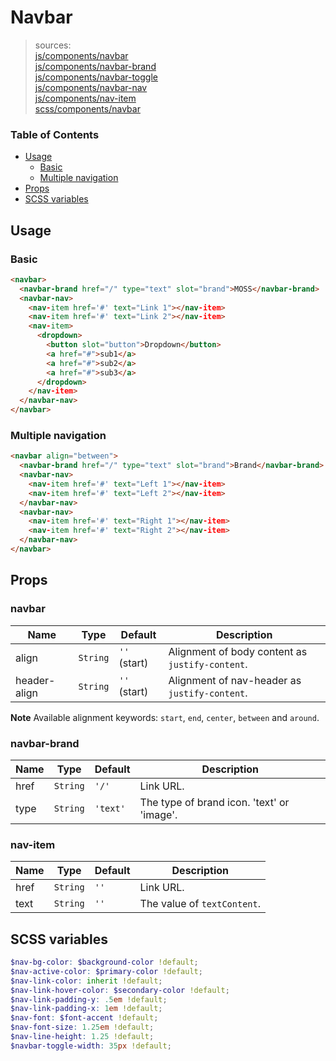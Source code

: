 # Navbar

> sources:  
[js/components/navbar](../../src/js/components/navbar.vue)  
[js/components/navbar-brand](../../src/js/components/navbar-brand.vue)  
[js/components/navbar-toggle](../../src/js/components/navbar-toggle.vue)  
[js/components/navbar-nav](../../src/js/components/navbar-nav.vue)  
[js/components/nav-item](../../src/js/components/nav-item.vue)  
[scss/components/navbar](../../src/scss/components/_navbar.scss)

### Table of Contents

- [Usage](#usage)
  - [Basic](#basic)
  - [Multiple navigation](#multiple-navigation)
- [Props](#props)
- [SCSS variables](#scss-variables)

## Usage

### Basic

```html
<navbar>
  <navbar-brand href="/" type="text" slot="brand">MOSS</navbar-brand>
  <navbar-nav>
    <nav-item href='#' text="Link 1"></nav-item>
    <nav-item href='#' text="Link 2"></nav-item>
    <nav-item>
      <dropdown>
        <button slot="button">Dropdown</button>
        <a href="#">sub1</a>
        <a href="#">sub2</a>
        <a href="#">sub3</a>
      </dropdown>
    </nav-item>
  </navbar-nav>
</navbar>
```

### Multiple navigation

```html
<navbar align="between">
  <navbar-brand href="/" type="text" slot="brand">Brand</navbar-brand>
  <navbar-nav>
    <nav-item href='#' text="Left 1"></nav-item>
    <nav-item href='#' text="Left 2"></nav-item>
  </navbar-nav>
  <navbar-nav>
    <nav-item href='#' text="Right 1"></nav-item>
    <nav-item href='#' text="Right 2"></nav-item>
  </navbar-nav>
</navbar>
```

## Props

### navbar

| Name | Type | Default | Description |
| ---- |:----:| ------- | ----------- |
| align | `String` | `''` (start) | Alignment of body content as `justify-content`. |
| header-align | `String` | `''` (start) | Alignment of nav-header as `justify-content`. |

**Note** Available alignment keywords: `start`, `end`, `center`, `between` and `around`.

### navbar-brand

| Name | Type | Default | Description |
| ---- |:----:| ------- | ----------- |
| href | `String` | `'/'` | Link URL. |
| type | `String` | `'text'` | The type of brand icon. 'text' or 'image'. |

### nav-item

| Name | Type | Default | Description |
| ---- |:----:| ------- | ----------- |
| href | `String` | `''` | Link URL. |
| text | `String` | `''` | The value of `textContent`. |

## SCSS variables

``` scss
$nav-bg-color: $background-color !default;
$nav-active-color: $primary-color !default;
$nav-link-color: inherit !default;
$nav-link-hover-color: $secondary-color !default;
$nav-link-padding-y: .5em !default;
$nav-link-padding-x: 1em !default;
$nav-font: $font-accent !default;
$nav-font-size: 1.25em !default;
$nav-line-height: 1.25 !default;
$navbar-toggle-width: 35px !default;
```
